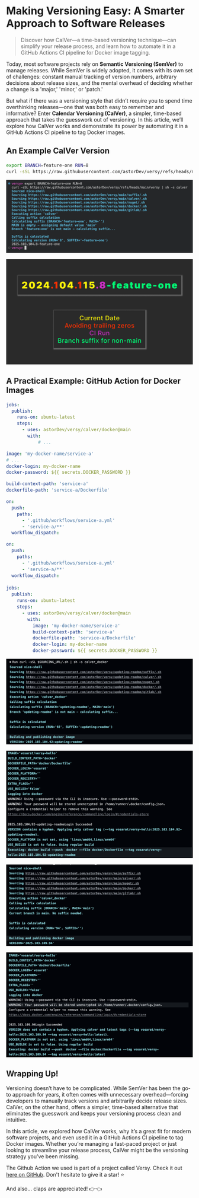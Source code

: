 # Making Versioning Easy: A Smarter Approach to Software Releases

> Discover how CalVer—a time-based versioning technique—can simplify your release process, and learn how to automate it in a GitHub Actions CI pipeline for Docker image tagging.

Today, most software projects rely on **Semantic Versioning (SemVer)** to manage releases. While SemVer is widely adopted, it comes with its own set of challenges: constant manual tracking of version numbers, arbitrary decisions about release sizes, and the mental overhead of deciding whether a change is a 'major,' 'minor,' or 'patch.'

But what if there was a versioning style that didn’t require you to spend time overthinking releases—one that was both easy to remember and informative? Enter **Calendar Versioning (CalVer)**, a simpler, time-based approach that takes the guesswork out of versioning. In this article, we’ll explore how CalVer works and demonstrate its power by automating it in a GitHub Actions CI pipeline to tag Docker images.

## An Example CalVer Version

```sh
export BRANCH=feature-one RUN=8
curl -sSL https://raw.githubusercontent.com/astorDev/versy/refs/heads/main/versy | sh -s calver
```

![](demo-101.png)

![](calver.png)

## A Practical Example: GitHub Action for Docker Images

```yaml
jobs:
  publish:
    runs-on: ubuntu-latest
    steps:
      - uses: astorDev/versy/calver/docker@main
        with:
            # ...
```

```yaml
image: 'my-docker-name/service-a'
# ...
docker-login: my-docker-name
docker-password: ${{ secrets.DOCKER_PASSWORD }}
```

```yaml
build-context-path: 'service-a'
dockerfile-path: 'service-a/Dockerfile'
```

```yaml
on:
  push:
    paths:
      - '.github/workflows/service-a.yml'
      - 'service-a/**'
  workflow_dispatch:
```

```yaml
on:
  push:
    paths:
      - '.github/workflows/service-a.yml'
      - 'service-a/**'
  workflow_dispatch:
    
jobs:
  publish:
    runs-on: ubuntu-latest
    steps:
      - uses: astorDev/versy/calver/docker@main
        with:
          image: 'my-docker-name/service-a'
          build-context-path: 'service-a'
          dockerfile-path: 'service-a/Dockerfile'
          docker-login: my-docker-name
          docker-password: ${{ secrets.DOCKER_PASSWORD }}
```

![](docker-feature-part-1.png)

![](docker-feature-part-2.png)

![](docker-main-part-1.png)

![](docker-main-part-2.png)

## Wrapping Up!

Versioning doesn’t have to be complicated. While SemVer has been the go-to approach for years, it often comes with unnecessary overhead—forcing developers to manually track versions and arbitrarily decide release sizes. CalVer, on the other hand, offers a simpler, time-based alternative that eliminates the guesswork and keeps your versioning process clean and intuitive.

In this article, we explored how CalVer works, why it’s a great fit for modern software projects, and even used it in a GitHub Actions CI pipeline to tag Docker images. Whether you’re managing a fast-paced project or just looking to streamline your release process, CalVer might be the versioning strategy you’ve been missing.

The Github Action we used is part of a project called Versy. Check it out [here on GitHub](https://github.com/astorDev/versy). Don't hesitate to give it a star! ⭐

And also... claps are appreciated! 👉👈
